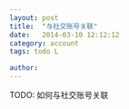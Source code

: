 ```yaml
---
layout: post
title:  "与社交账号关联"
date:   2014-03-10 12:12:12
category: account
tags: todo L

author: 
---
```


TODO: 如何与社交账号关联
